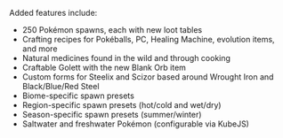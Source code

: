 Added features include:
  - 250 Pokémon spawns, each with new loot tables
  - Crafting recipes for Pokéballs, PC, Healing Machine, evolution items, and more
  - Natural medicines found in the wild and through cooking
  - Craftable Golett with the new Blank Orb item
  - Custom forms for Steelix and Scizor based around Wrought Iron and Black/Blue/Red Steel
  - Biome-specific spawn presets
  - Region-specific spawn presets (hot/cold and wet/dry)
  - Season-specific spawn presets (summer/winter)
  - Saltwater and freshwater Pokémon (configurable via KubeJS)

